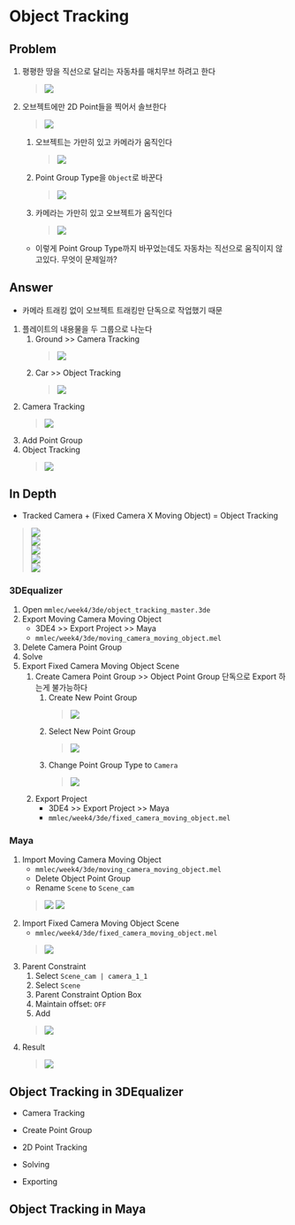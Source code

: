 # Object Tracking

## Problem
1. 평평한 땅을 직선으로 달리는 자동차를 매치무브 하려고 한다
    > ![](../img/week4/object_tracking_concept-optimize.gif)<br>
1. 오브젝트에만 2D Point들을 찍어서 솔브한다
    > ![](../img/week4/object_2dtracks.png)<br>
    1. 오브젝트는 가만히 있고 카메라가 움직인다
        > ![](../img/week4/moving_camera_fixed_object.gif)<br>
    1. Point Group Type을 `Object`로 바꾼다
        > ![](../img/week4/point_group_type_object.png)<br>
    1. 카메라는 가만히 있고 오브젝트가 움직인다
        > ![](../img/week4/fixed_camera_moving_object.gif)<br>
    - 이렇게 Point Group Type까지 바꾸었는데도 자동차는 직선으로 움직이지 않고있다. 무엇이 문제일까?
    
## Answer
- 카메라 트래킹 없이 오브젝트 트래킹만 단독으로 작업했기 때문
1. 플레이트의 내용물을 두 그룹으로 나눈다
    1. Ground >> Camera Tracking
        > ![](../img/week4/ground_only-optimize.gif)<br>
    1. Car >> Object Tracking
        > ![](../img/week4/car_only-optimize.gif)<br>
1. Camera Tracking
    > ![](../img/week4/camera_tracking.gif)<br>
1. Add Point Group
1. Object Tracking
    > ![](../img/week4/camera_and_object_tracking.gif)<br>

## In Depth
- Tracked Camera + (Fixed Camera X Moving Object) = Object Tracking
> ![](../img/week4/camera_tracking.gif)<br>
> ![](../img/week4/plus.png)<br>
> ![](../img/week4/fixed_camera_moving_object.gif)<br>
> ![](../img/week4/equals.png)<br>
> ![](../img/week4/camera_and_object_tracking.gif)<br>

### 3DEqualizer
1. Open `mmlec/week4/3de/object_tracking_master.3de`
1. Export Moving Camera Moving Object
    - 3DE4 >> Export Project >> Maya
    - `mmlec/week4/3de/moving_camera_moving_object.mel`
1. Delete Camera Point Group
1. Solve
1. Export Fixed Camera Moving Object Scene
    1. Create Camera Point Group >> Object Point Group 단독으로 Export 하는게 불가능하다
        1. Create New Point Group
            > ![](../img/week4/add_new_pointgroup.png)<br>
        1. Select New Point Group
            > ![](../img/week4/add_new_pointgroup_select.png)<br>
        1. Change Point Group Type to `Camera`
            > ![](../img/week4/add_new_pointgroup_type.png)<br>
    1. Export Project
        - 3DE4 >> Export Project >> Maya
        - `mmlec/week4/3de/fixed_camera_moving_object.mel`
### Maya
1. Import Moving Camera Moving Object
    - `mmlec/week4/3de/moving_camera_moving_object.mel`
    - Delete Object Point Group
    - Rename `Scene` to `Scene_cam`
    > ![](../img/week4/moving_camera_moving_object_outliner.png) ![](../img/week4/moving_camera_moving_object_outliner_edit.png)<br>
1. Import Fixed Camera Moving Object Scene
    - `mmlec/week4/3de/fixed_camera_moving_object.mel`
    > ![](../img/week4/import_fixed_camera_moving_object.png)
1. Parent Constraint
    1. Select `Scene_cam | camera_1_1`
    1. Select `Scene`
    1. Parent Constraint Option Box
    1. Maintain offset: `OFF`
    1. Add
    > ![](../img/week4/scenecam_camera_scene_parent_constraint.png)<br>
1. Result
   > ![](../img/week4/object_tracking_indepth.gif)
   
## Object Tracking in 3DEqualizer

- Camera Tracking

- Create Point Group

- 2D Point Tracking

- Solving

- Exporting

## Object Tracking in Maya
